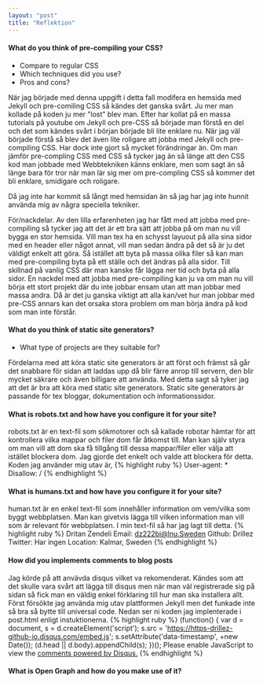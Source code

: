 ```yaml
---
layout: "post"
title: "Reflektion"
---
```


<h4>What do you think of pre-compiling your CSS?</h4>

<ul>
<li>Compare to regular CSS</li>
<li>Which techniques did you use?</li>
<li>Pros and cons?</li>
</ul>
När jag började med denna uppgift i detta fall modifera en hemsida med Jekyll och pre-comiling CSS så kändes det ganska svårt. Ju mer man kollade på koden ju mer "lost" blev man. Efter har kollat på en massa tutorials på youtube om Jekyll och pre-CSS så började man förstå en del och det som kändes svårt i början började bli lite enklare nu. När jag väl började förstå så blev det även lite roligare att jobba med Jekyll och pre-compiling CSS. Har dock inte gjort så mycket förändringar än. Om man jämför pre-compling CSS med CSS så tycker jag än så länge att den CSS kod man jobbade med Webbtekniken känns enklare, men som sagt än så länge bara för tror när man lär sig mer om pre-compling CSS så kommer det bli enklare, smidigare och roligare.

 Då jag inte har kommit så långt med hemsidan än så jag har jag inte hunnit använda mig av några speciella tekniker.

För/nackdelar.
Av den lilla erfarenheten jag har fått med att jobba med pre-compiling så tycker jag att det är ett bra sätt att jobba på om man nu vill bygga en stor hemsida. Vill man tex ha en schysst layuout på alla sina sidor med en header eller något annat, vill man sedan ändra på det så är ju det väldigt enkelt att göra. Så istället att byta på massa olika filer så kan man med pre-compiling byta på ett ställe och det ändras på alla sidor. Till skillnad på vanlig CSS där man kanske får lägga ner tid och byta på alla sidor. 
En nackdel med att jobba med pre-compiling kan ju va om man nu vill börja ett stort projekt där du inte jobbar ensam utan att man jobbar med massa andra. Då är det ju ganska viktigt att alla kan/vet hur man  jobbar med pre-CSS annars kan det orsaka stora problem om man börja ändra på kod som man inte förstår.

<h4>What do you think of static site generators?</h4>
<ul>
<li>What type of projects are they suitable for?</li>
</ul>

Fördelarna med att köra static site generators är att först och främst så går det snabbare för sidan att laddas upp då blir färre anrop till servern, den blir mycket säkrare och även billigare att använda.
Med detta sagt så tyker jag att det är bra att köra med static site generators. 
Static site generators är passande för tex bloggar, dokumentation och informationssidor.

<h4>What is robots.txt and how have you configure it for your site?</h4>

robots.txt är en text-fil som sökmotorer och så kallade robotar hämtar för att kontrollera vilka mappar och filer dom får åtkomst till. Man kan själv styra om man vill att dom ska få tillgång till dessa mappar/filer eller välja att istället blockera dom.
Jag gjorde det enkelt och valde att blockera för detta. Koden jag använder mig utav är,
{% highlight ruby %}
User-agent: *
Disallow: /
{% endhighlight %}

<h4>What is humans.txt and how have you configure it for your site?</h4>

human.txt är en enkel text-fil som innehåller information om vem/vilka som byggt webbplatsen. Man kan givetvis lägga till vilken information man vill som är relevant för webbplatsen. I min text-fil så har jag lagt till detta.
{% highlight ruby %}
Dritan Zendeli
Email: dz222bi@lnu.Sweden
Github: Drillez
Twitter: Har ingen
Location: Kalmar, Sweden
{% endhighlight %}

<h4>How did you implements comments to blog posts</h4>

Jag körde på att anvävda disqus vilket va rekomenderat. Kändes som att det skulle vara svårt att lägga till disqus men när man väl registrerade sig på sidan så fick man en väldig enkel förklaring till hur man ska installera allt. Först försökte jag använda mig utav plattformen Jekyll men det funkade inte så bra så bytte till universal code. Nedan ser ni koden jag implenterade i post.html enligt instuktionerna.
{% highlight ruby %}
(function() { 
var d = document, s = d.createElement('script');
s.src = 'https://https-drillez-github-io.disqus.com/embed.js';
s.setAttribute('data-timestamp', +new Date());
(d.head || d.body).appendChild(s);
})();
</script>
<noscript>Please enable JavaScript to view the <a href="https://disqus.com/?ref_noscript">comments powered by Disqus.</a></noscript>
{% endhighlight %}

<h4>What is Open Graph and how do you make use of it?</h4>

